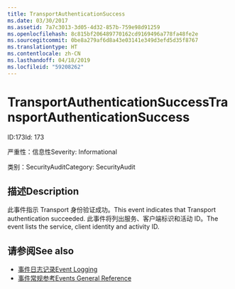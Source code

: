 ```yaml
---
title: TransportAuthenticationSuccess
ms.date: 03/30/2017
ms.assetid: 7a7c3013-3d05-4d32-857b-759e98d91259
ms.openlocfilehash: 8c815bf206489770162cd9169496a778fa48fe2e
ms.sourcegitcommit: 0be8a279af6d8a43e03141e349d3efd5d35f8767
ms.translationtype: HT
ms.contentlocale: zh-CN
ms.lasthandoff: 04/18/2019
ms.locfileid: "59208262"
---
```

# <a name="transportauthenticationsuccess"></a><span data-ttu-id="8919d-102">TransportAuthenticationSuccess</span><span class="sxs-lookup"><span data-stu-id="8919d-102">TransportAuthenticationSuccess</span></span>
<span data-ttu-id="8919d-103">ID:173</span><span class="sxs-lookup"><span data-stu-id="8919d-103">Id: 173</span></span>  
  
 <span data-ttu-id="8919d-104">严重性：信息性</span><span class="sxs-lookup"><span data-stu-id="8919d-104">Severity: Informational</span></span>  
  
 <span data-ttu-id="8919d-105">类别：SecurityAudit</span><span class="sxs-lookup"><span data-stu-id="8919d-105">Category: SecurityAudit</span></span>  
  
## <a name="description"></a><span data-ttu-id="8919d-106">描述</span><span class="sxs-lookup"><span data-stu-id="8919d-106">Description</span></span>  
 <span data-ttu-id="8919d-107">此事件指示 Transport 身份验证成功。</span><span class="sxs-lookup"><span data-stu-id="8919d-107">This event indicates that Transport authentication succeeded.</span></span> <span data-ttu-id="8919d-108">此事件将列出服务、客户端标识和活动 ID。</span><span class="sxs-lookup"><span data-stu-id="8919d-108">The event lists the service, client identity and activity ID.</span></span>  
  
## <a name="see-also"></a><span data-ttu-id="8919d-109">请参阅</span><span class="sxs-lookup"><span data-stu-id="8919d-109">See also</span></span>

- [<span data-ttu-id="8919d-110">事件日志记录</span><span class="sxs-lookup"><span data-stu-id="8919d-110">Event Logging</span></span>](../../../../../docs/framework/wcf/diagnostics/event-logging/index.md)
- [<span data-ttu-id="8919d-111">事件常规参考</span><span class="sxs-lookup"><span data-stu-id="8919d-111">Events General Reference</span></span>](../../../../../docs/framework/wcf/diagnostics/event-logging/events-general-reference.md)
